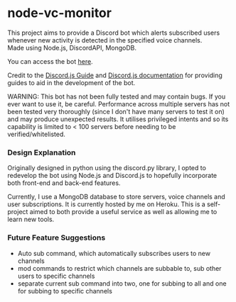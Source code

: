 # node-vc-monitor

This project aims to provide a Discord bot which alerts subscribed users
whenever new activity is detected in the specified voice channels.\
Made using Node.js, DiscordAPI, MongoDB.

You can access the bot [here](https://discord.com/api/oauth2/authorize?client_id=859728389883953163&permissions=142480&scope=bot).

Credit to the [Discord.js Guide](https://discordjs.guide/ "Discord.js Guide
Homepage") and [Discord.js documentation](https://discord.js.org/#/docs/main/stable/general/welcome
"Discord.js documentation") for providing guides to aid in the development of
the bot.

WARNING: This bot has not been fully tested and may contain bugs. If you ever
want to use it, be careful. Performance across multiple servers has not been
tested very thoroughly (since I don't have many servers to test it on) and may
produce unexpected results. It utilises privileged intents and so its capability
is limited to < 100 servers before needing to be verified/whitelisted.

### Design Explanation
Originally designed in python using the discord.py library, I opted to redevelop the bot using Node.js and Discord.js to hopefully incorporate both front-end and back-end features.

Currently, I use a MongoDB database to store servers, voice channels and user subscriptions. It is currently hosted by me on Heroku. This is a self-project aimed to both provide a useful service as well as
allowing me to learn new tools.

### Future Feature Suggestions
- Auto sub command, which automatically subscribes users to new channels
- mod commands to restrict which channels are subbable to, sub other users to
  specific channels
- separate current sub command into two, one for subbing to all and one for
  subbing to specific channels
